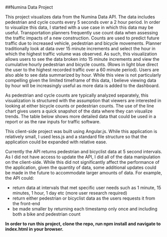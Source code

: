 ##Numina Data Project

This project visualizes data from the Numina Data API.  The data includes pedestrian and cycle counts every 5 seconds over a 2 hour period.  In order to visualize this data, I started with a use case in which this data may be useful.  Transportation planners frequently use count data when assessing the traffic impacts of a new construction.  Counts are used to predict future traffic due to increased vehicle, pedestrian and bicycle movements.  Planner traditionally look at data over 15 minute increments and select the hour in which the highest traffic volume was observed.  As such, this visualization allows users to see the data broken into 15 minute increments and view the cumulative hourly pedestrian and bicycle counts. (Rows in light blue direct the user to the highest recorded traffic over a 60 minute period).  Users are also able to see data summarized by hour.  While this view is not particularly compelling given the limited timeframe of this data, I believe viewing data by hour will be increasingly useful as more data is added to the dashboard.

As pedestrian and cycle counts are typically analyzed separately, this visualization is structured with the assumption that viewers are interested in looking at either bicycle counts or pedestrian counts.  The use of the line chart gives users a quick snapshot of the data where they can visualize trends.  The table below shows more detailed data that could be used in a report or as the raw inputs for traffic software.

This client-side project was built using Angular.js.  While this application is relatively small, I used less.js and a standard file structure so that the application could be expanded with relative ease.

Currently the API returns pedestrian and bicyclist data at 5 second intervals.  As I did not have access to update the API, I did all of the data manipulation on the client-side.  While this did not significantly affect the performance of the application, given the quantity of data, some additional updates could be made in the future to accommodate larger amounts of data.  For example, the API could:
 - return data at intervals that met specific user needs such as 1 minute, 15 minutes, 1 hour, 1 day etc (more user research required)
 - return either pedestrian or bicyclist data as the users requests it from the front-end
 - be made smaller by returning each timestamp only once and including both a bike and pedestrian count

**In order to run this project, clone the repo, run npm install and navigate to index.html in your browser.**

